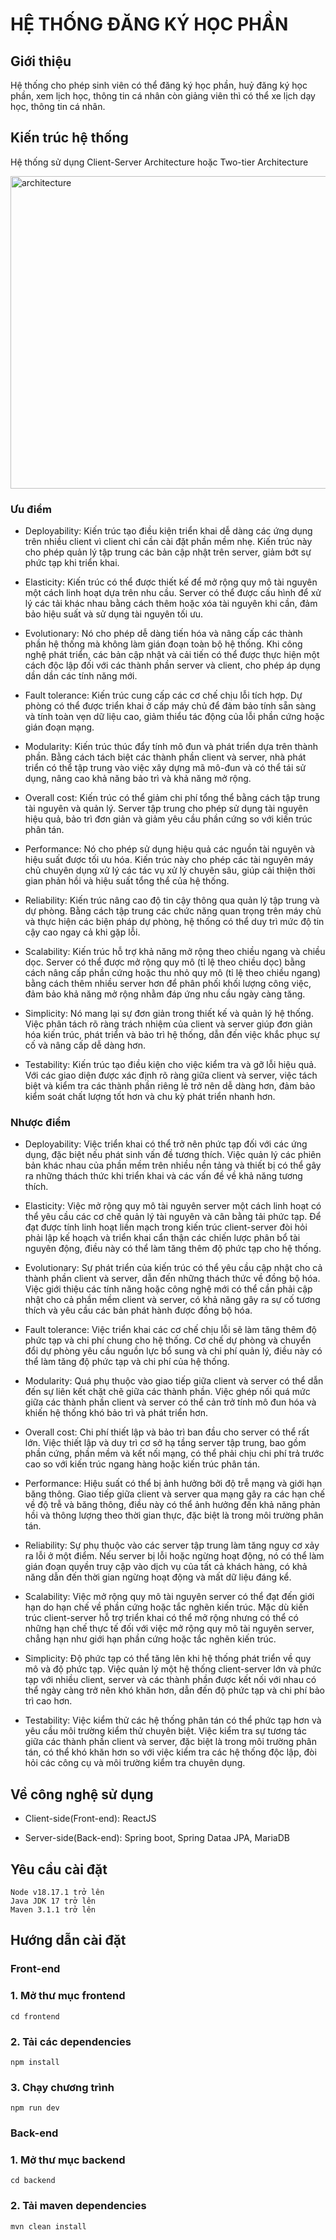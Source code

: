 # HỆ THỐNG ĐĂNG KÝ HỌC PHẦN

## Giới thiệu

Hệ thống cho phép sinh viên có thể đăng ký học phần, huỷ đăng ký học phần, xem lịch học, thông tin cá nhân còn giảng viên thì có thể xe lịch dạy học, thông tin cá nhân.

## Kiến trúc hệ thống

Hệ thống sử dụng Client-Server Architecture hoặc Two-tier Architecture

<img src="https://res.cloudinary.com/dthusmigo/image/upload/v1716129335/client-server-architecture.jpg" alt="architecture" width="800px" height="500px" />

### Ưu điểm

+ Deployability: Kiến trúc tạo điều kiện triển khai dễ dàng các ứng dụng trên nhiều client vì client chỉ cần cài đặt phần mềm nhẹ. Kiến trúc này cho phép quản lý tập trung các bản cập nhật trên server, giảm bớt sự phức tạp khi triển khai.

+ Elasticity: Kiến trúc có thể được thiết kế để mở rộng quy mô tài nguyên một cách linh hoạt dựa trên nhu cầu. Server có thể được cấu hình để xử lý các tải khác nhau bằng cách thêm hoặc xóa tài nguyên khi cần, đảm bảo hiệu suất và sử dụng tài nguyên tối ưu.

+ Evolutionary: Nó cho phép dễ dàng tiến hóa và nâng cấp các thành phần hệ thống mà không làm gián đoạn toàn bộ hệ thống. Khi công nghệ phát triển, các bản cập nhật và cải tiến có thể được thực hiện một cách độc lập đối với các thành phần server và client, cho phép áp dụng dần dần các tính năng mới.

+ Fault tolerance: Kiến trúc cung cấp các cơ chế chịu lỗi tích hợp. Dự phòng có thể được triển khai ở cấp máy chủ để đảm bảo tính sẵn sàng và tính toàn vẹn dữ liệu cao, giảm thiểu tác động của lỗi phần cứng hoặc gián đoạn mạng.

+ Modularity: Kiến trúc thúc đẩy tính mô đun và phát triển dựa trên thành phần. Bằng cách tách biệt các thành phần client và server, nhà phát triển có thể tập trung vào việc xây dựng mã mô-đun và có thể tái sử dụng, nâng cao khả năng bảo trì và khả năng mở rộng.

+ Overall cost: Kiến trúc có thể giảm chi phí tổng thể bằng cách tập trung tài nguyên và quản lý. Server tập trung cho phép sử dụng tài nguyên hiệu quả, bảo trì đơn giản và giảm yêu cầu phần cứng so với kiến trúc phân tán.

+ Performance: Nó cho phép sử dụng hiệu quả các nguồn tài nguyên và hiệu suất được tối ưu hóa. Kiến trúc này cho phép các tài nguyên máy chủ chuyên dụng xử lý các tác vụ xử lý chuyên sâu, giúp cải thiện thời gian phản hồi và hiệu suất tổng thể của hệ thống.

+ Reliability: Kiến trúc nâng cao độ tin cậy thông qua quản lý tập trung và dự phòng. Bằng cách tập trung các chức năng quan trọng trên máy chủ và thực hiện các biện pháp dự phòng, hệ thống có thể duy trì mức độ tin cậy cao ngay cả khi gặp lỗi.

+ Scalability: Kiến trúc hỗ trợ khả năng mở rộng theo chiều ngang và chiều dọc. Server có thể được mở rộng quy mô (tỉ lệ theo chiều dọc) bằng cách nâng cấp phần cứng hoặc thu nhỏ quy mô (tỉ lệ theo chiều ngang) bằng cách thêm nhiều server hơn để phân phối khối lượng công việc, đảm bảo khả năng mở rộng nhằm đáp ứng nhu cầu ngày càng tăng.

+ Simplicity: Nó mang lại sự đơn giản trong thiết kế và quản lý hệ thống. Việc phân tách rõ ràng trách nhiệm của client và server giúp đơn giản hóa kiến trúc, phát triển và bảo trì hệ thống, dẫn đến việc khắc phục sự cố và nâng cấp dễ dàng hơn.

+ Testability: Kiến trúc tạo điều kiện cho việc kiểm tra và gỡ lỗi hiệu quả. Với các giao diện được xác định rõ ràng giữa client và server, việc tách biệt và kiểm tra các thành phần riêng lẻ trở nên dễ dàng hơn, đảm bảo kiểm soát chất lượng tốt hơn và chu kỳ phát triển nhanh hơn.

### Nhược điểm

+ Deployability: Việc triển khai có thể trở nên phức tạp đối với các ứng dụng, đặc biệt nếu phát sinh vấn đề tương thích. Việc quản lý các phiên bản khác nhau của phần mềm trên nhiều nền tảng và thiết bị có thể gây ra những thách thức khi triển khai và các vấn đề về khả năng tương thích.

+ Elasticity: Việc mở rộng quy mô tài nguyên server một cách linh hoạt có thể yêu cầu các cơ chế quản lý tài nguyên và cân bằng tải phức tạp. Để đạt được tính linh hoạt liền mạch trong kiến trúc client-server đòi hỏi phải lập kế hoạch và triển khai cẩn thận các chiến lược phân bổ tài nguyên động, điều này có thể làm tăng thêm độ phức tạp cho hệ thống.

+ Evolutionary: Sự phát triển của kiến trúc có thể yêu cầu cập nhật cho cả thành phần client và server, dẫn đến những thách thức về đồng bộ hóa. Việc giới thiệu các tính năng hoặc công nghệ mới có thể cần phải cập nhật cho cả phần mềm client và server, có khả năng gây ra sự cố tương thích và yêu cầu các bản phát hành được đồng bộ hóa.

+ Fault tolerance: Việc triển khai các cơ chế chịu lỗi sẽ làm tăng thêm độ phức tạp và chi phí chung cho hệ thống. Cơ chế dự phòng và chuyển đổi dự phòng yêu cầu nguồn lực bổ sung và chi phí quản lý, điều này có thể làm tăng độ phức tạp và chi phí của hệ thống.

+ Modularity: Quá phụ thuộc vào giao tiếp giữa client và server có thể dẫn đến sự liên kết chặt chẽ giữa các thành phần. Việc ghép nối quá mức giữa các thành phần client và server có thể cản trở tính mô đun hóa và khiến hệ thống khó bảo trì và phát triển hơn.

+ Overall cost: Chi phí thiết lập và bảo trì ban đầu cho server có thể rất lớn. Việc thiết lập và duy trì cơ sở hạ tầng server tập trung, bao gồm phần cứng, phần mềm và kết nối mạng, có thể phải chịu chi phí trả trước cao so với kiến trúc ngang hàng hoặc kiến trúc phân tán.

+ Performance: Hiệu suất có thể bị ảnh hưởng bởi độ trễ mạng và giới hạn băng thông. Giao tiếp giữa client và server qua mạng gây ra các hạn chế về độ trễ và băng thông, điều này có thể ảnh hưởng đến khả năng phản hồi và thông lượng theo thời gian thực, đặc biệt là trong môi trường phân tán.

+ Reliability: Sự phụ thuộc vào các server tập trung làm tăng nguy cơ xảy ra lỗi ở một điểm. Nếu server bị lỗi hoặc ngừng hoạt động, nó có thể làm gián đoạn quyền truy cập vào dịch vụ của tất cả khách hàng, có khả năng dẫn đến thời gian ngừng hoạt động và mất dữ liệu đáng kể.

+ Scalability: Việc mở rộng quy mô tài nguyên server có thể đạt đến giới hạn do hạn chế về phần cứng hoặc tắc nghẽn kiến trúc. Mặc dù kiến trúc client-server hỗ trợ triển khai có thể mở rộng nhưng có thể có những hạn chế thực tế đối với việc mở rộng quy mô tài nguyên server, chẳng hạn như giới hạn phần cứng hoặc tắc nghẽn kiến trúc.

+ Simplicity: Độ phức tạp có thể tăng lên khi hệ thống phát triển về quy mô và độ phức tạp. Việc quản lý một hệ thống client-server lớn và phức tạp với nhiều client, server và các thành phần được kết nối với nhau có thể ngày càng trở nên khó khăn hơn, dẫn đến độ phức tạp và chi phí bảo trì cao hơn.

+ Testability: Việc kiểm thử các hệ thống phân tán có thể phức tạp hơn và yêu cầu môi trường kiểm thử chuyên biệt. Việc kiểm tra sự tương tác giữa các thành phần client và server, đặc biệt là trong môi trường phân tán, có thể khó khăn hơn so với việc kiểm tra các hệ thống độc lập, đòi hỏi các công cụ và môi trường kiểm tra chuyên dụng.

## Về công nghệ sử dụng

- Client-side(Front-end): ReactJS

- Server-side(Back-end): Spring boot, Spring Dataa JPA, MariaDB

## Yêu cầu cài đặt

```
Node v18.17.1 trở lên
Java JDK 17 trở lên
Maven 3.1.1 trở lên
```

## Hướng dẫn cài đặt

### Front-end

### 1. Mở thư mục frontend

```
cd frontend
```

### 2. Tải các dependencies

```
npm install
```

### 3. Chạy chương trình

```
npm run dev
```

### Back-end

### 1. Mở thư mục backend

```
cd backend
```

### 2. Tải maven dependencies

```
mvn clean install
```
